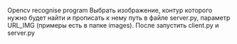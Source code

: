 Opencv recognise program
Выбрать изображение, контур которого нужно будет найти и прописать к нему путь в файле server.py, параметр URL_IMG (примеры есть в папке images). После запустить client.py и server.py
